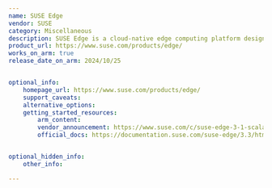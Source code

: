 ```yaml
---
name: SUSE Edge
vendor: SUSE
category: Miscellaneous
description: SUSE Edge is a cloud-native edge computing platform designed to manage, secure, and scale edge infrastructure across thousands of devices. Built with a lightweight stack and long-term support, it delivers enterprise-grade security and validated designs for industry use cases.
product_url: https://www.suse.com/products/edge/
works_on_arm: true
release_date_on_arm: 2024/10/25


optional_info:
    homepage_url: https://www.suse.com/products/edge/
    support_caveats:
    alternative_options:
    getting_started_resources:
        arm_content:
        vendor_announcement: https://www.suse.com/c/suse-edge-3-1-scalable-secure-platform-that-supports-industry-use-cases/
        official_docs: https://documentation.suse.com/suse-edge/3.3/html/edge/index.html


optional_hidden_info:
    other_info: 

---
```

